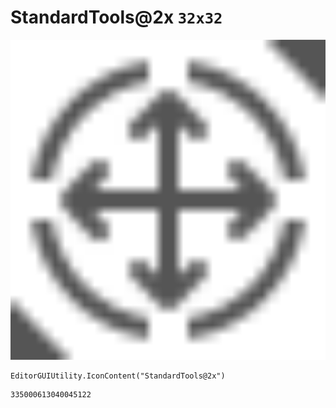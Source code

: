 # StandardTools@2x `32x32`
<img src="/img/StandardTools@2x.png" width=512 height=512>

``` CSharp
EditorGUIUtility.IconContent("StandardTools@2x")
```
```
335000613040045122
```
